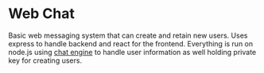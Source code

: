 # Web Chat
Basic web messaging system that can create and retain new users. 
Uses express to handle backend and react for the frontend. 
Everything is run on node.js using [chat engine](https://chatengine.io/) 
to handle user information as well holding private key for creating users.
